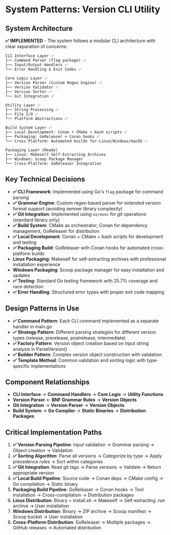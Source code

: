 # System Patterns: Version CLI Utility

## System Architecture
**✅ IMPLEMENTED** - The system follows a modular CLI architecture with clear separation of concerns:

```
CLI Interface Layer ✅
├── Command Parser (flag package) ✅
├── Input/Output Handlers ✅
└── Error Handling & Exit Codes ✅

Core Logic Layer ✅
├── Version Parser (Custom Regex Engine) ✅
├── Version Validator ✅
├── Version Sorter ✅
└── Git Integration ✅

Utility Layer ✅
├── String Processing ✅
├── File I/O ✅
└── Platform Abstractions ✅

Build System Layer ✅
├── Local Development: Conan + CMake + bash scripts ✅
├── Packaging: GoReleaser + Conan hooks ✅
└── Cross-Platform: Automated builds for Linux/Windows/macOS ✅

Packaging Layer (Ready)
├── Linux: Makeself Self-Extracting Archives
├── Windows: Scoop Package Manager
└── Cross-Platform: GoReleaser Integration
```

## Key Technical Decisions
- **✅ CLI Framework**: Implemented using Go's `flag` package for command parsing
- **✅ Grammar Engine**: Custom regex-based parser for extended version format support (avoiding semver library complexity)
- **✅ Git Integration**: Implemented using `os/exec` for git operations (standard library only)
- **✅ Build System**: CMake as orchestrator, Conan for dependency management, GoReleaser for distribution
- **✅ Local Development**: Conan + CMake + bash scripts for development and testing
- **✅ Packaging Build**: GoReleaser with Conan hooks for automated cross-platform builds
- **Linux Packaging**: Makeself for self-extracting archives with professional installation experience
- **Windows Packaging**: Scoop package manager for easy installation and updates
- **✅ Testing**: Standard Go testing framework with 25.7% coverage and race detection
- **✅ Error Handling**: Structured error types with proper exit code mapping

## Design Patterns in Use
- **✅ Command Pattern**: Each CLI command implemented as a separate handler in main.go
- **✅ Strategy Pattern**: Different parsing strategies for different version types (release, prerelease, postrelease, intermediate)
- **✅ Factory Pattern**: Version object creation based on input string analysis in ParseVersion()
- **✅ Builder Pattern**: Complex version object construction with validation
- **✅ Template Method**: Common validation and sorting logic with type-specific implementations

## Component Relationships
- **CLI Interface** → **Command Handlers** → **Core Logic** → **Utility Functions**
- **Version Parser** ← **BNF Grammar Rules** → **Version Objects**
- **Git Integration** → **Version Parser** → **Version Objects**
- **Build System** → **Go Compiler** → **Static Binaries** → **Distribution Packages**

## Critical Implementation Paths
1. **✅ Version Parsing Pipeline**: Input validation → Grammar parsing → Object creation → Validation
2. **✅ Sorting Algorithm**: Parse all versions → Categorize by type → Apply precedence rules → Sort within categories
3. **✅ Git Integration**: Read git tags → Parse versions → Validate → Return appropriate version
4. **✅ Local Build Pipeline**: Source code → Conan deps → CMake config → Go compilation → Static binary
5. **Packaging Build Pipeline**: GoReleaser → Conan hooks → Tool installation → Cross-compilation → Distribution packages
6. **Linux Distribution**: Binary + install.sh → Makeself → Self-extracting .run archive → User installation
7. **Windows Distribution**: Binary → ZIP archive → Scoop manifest → Scoop bucket → User installation
8. **Cross-Platform Distribution**: GoReleaser → Multiple packages → GitHub releases → Automated distribution